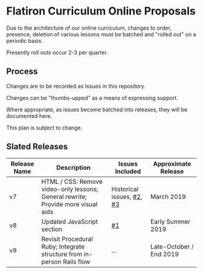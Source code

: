 # Flatiron Curriculum Online Proposals

Due to the architecture of our online curriculum, changes to order, presence,
deletion of various lessons must be batched and "rolled out" on a periodic
basis.

Presently roll outs occur 2-3 per quarter.

## Process

Changes are to be recorded as Issues in this repository.

Changes can be "thumbs-upped" as a means of expressing support.

Where appropriate, as issues become batched into releases, they will be
documented here.

This plan is subject to change.

## Slated Releases

|Release Name|Description|Issues Included|Approximate Release|
|-|-|-|-|
|v7| HTML / CSS: Remove video-only lessons;  General rewrite; Provide more visual aids| Historical issues, [#2][2], [#3][3]|March 2019|
|v8| Updated JavaScript section |[#1](https://github.com/learn-co-curriculum/flatiron-curriculum-online-proposals/issues/`)|Early Summer 2019|
|v9|Revisit Procedural Ruby; Integrate structure from in-person Rails flow  |...|Late-October / End 2019|



[2]: https://github.com/learn-co-curriculum/flatiron-curriculum-online-proposals/issues/2
[3]: https://github.com/learn-co-curriculum/flatiron-curriculum-online-proposals/issues/3
